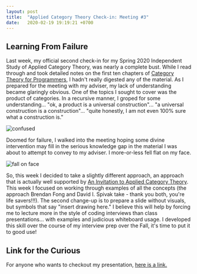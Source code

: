 ```yaml
---
layout: post
title:  "Applied Category Theory Check-in: Meeting #3"
date:   2020-02-19 19:19:21 +0700
---
```


## Learning From Failure

Last week, my official second check-in for my Spring 2020 Independent Study of Applied Category Theory, was nearly a complete bust. While I read through and took detailed notes on the first ten chapters of [Category Theory for Programmers]([https://bartoszmilewski.com/2014/10/28/category-theory-for-programmers-the-preface/](https://bartoszmilewski.com/2014/10/28/category-theory-for-programmers-the-preface/)), I hadn't really digested any of the material. As I prepared for the meeting with my adviser, my lack of understanding became glaringly obvious. One of the topics I sought to cover was the product of categories. In a recursive manner, I groped for some understanding... "ok, a product is a universal construction"... "a universal construction is a construction"... "quite honestly, I am not even 100% sure what a construction is."

![confused](https://media.giphy.com/media/1LmBFphV4XNSw/giphy.gif)

Doomed for failure, I walked into the meeting hoping some divine intervention may fill in the serious knowledge gap in the material I was about to attempt to convey to my adviser. I more-or-less fell flat on my face.

![fall on face](https://media.giphy.com/media/9d6v8k7pdMnjq/giphy.gif)

So, this week I decided to take a slightly different approach, an approach that is actually well supported by [An Invitation to Applied Category Theory]([https://arxiv.org/abs/1803.05316](https://arxiv.org/abs/1803.05316)). This week I focused on working through examples of all the concepts (the approach Brendan Fong and David I. Spivak take - thank you both, you're life savers!!!). The second change-up is to prepare a slide without visuals, but symbols that say "insert drawing here." I believe this will help by forcing me to lecture more in the style of coding interviews than class presentations... with examples and judicious whiteboard usage. I developed this skill over the course of my interview prep over the Fall, it's time to put it to good use!

## Link for the Curious

For anyone who wants to checkout my presentation, [here is a link.](https://docs.google.com/presentation/d/1RfOL-M7sQUJh-joO2baqrtQMuOzm0tGjBmUF3ADbK2c/edit?usp=sharing)